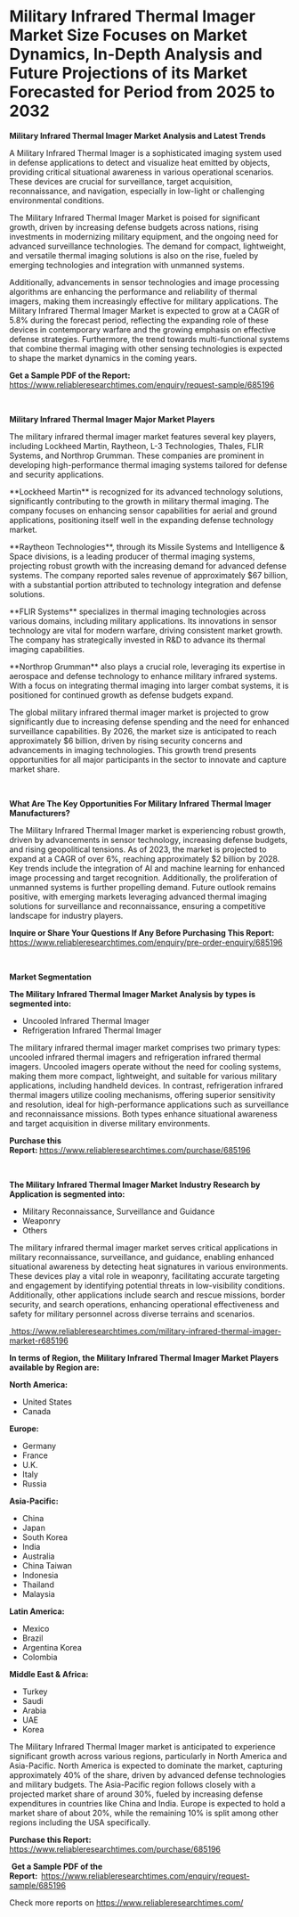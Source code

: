<p><h1>Military Infrared Thermal Imager Market Size Focuses on Market Dynamics, In-Depth Analysis and Future Projections of its Market Forecasted for Period from 2025 to 2032</h1></p><p><strong>Military Infrared Thermal Imager Market Analysis and Latest Trends</strong></p>
<p><p>A Military Infrared Thermal Imager is a sophisticated imaging system used in defense applications to detect and visualize heat emitted by objects, providing critical situational awareness in various operational scenarios. These devices are crucial for surveillance, target acquisition, reconnaissance, and navigation, especially in low-light or challenging environmental conditions.</p><p>The Military Infrared Thermal Imager Market is poised for significant growth, driven by increasing defense budgets across nations, rising investments in modernizing military equipment, and the ongoing need for advanced surveillance technologies. The demand for compact, lightweight, and versatile thermal imaging solutions is also on the rise, fueled by emerging technologies and integration with unmanned systems.</p><p>Additionally, advancements in sensor technologies and image processing algorithms are enhancing the performance and reliability of thermal imagers, making them increasingly effective for military applications. The Military Infrared Thermal Imager Market is expected to grow at a CAGR of 5.8% during the forecast period, reflecting the expanding role of these devices in contemporary warfare and the growing emphasis on effective defense strategies. Furthermore, the trend towards multi-functional systems that combine thermal imaging with other sensing technologies is expected to shape the market dynamics in the coming years.</p></p>
<p><strong>Get a Sample PDF of the Report:&nbsp;</strong> <a href="https://www.reliableresearchtimes.com/enquiry/request-sample/685196?utm_campaign=3363&utm_medium=2&utm_source=Github&utm_content=ia&utm_term=27032025&utm_id=military-infrared-thermal-imager">https://www.reliableresearchtimes.com/enquiry/request-sample/685196</a></p>
<p>&nbsp;</p>
<p><strong>Military Infrared Thermal Imager Major Market Players</strong></p>
<p><p>The military infrared thermal imager market features several key players, including Lockheed Martin, Raytheon, L-3 Technologies, Thales, FLIR Systems, and Northrop Grumman. These companies are prominent in developing high-performance thermal imaging systems tailored for defense and security applications.</p><p>**Lockheed Martin** is recognized for its advanced technology solutions, significantly contributing to the growth in military thermal imaging. The company focuses on enhancing sensor capabilities for aerial and ground applications, positioning itself well in the expanding defense technology market.</p><p>**Raytheon Technologies**, through its Missile Systems and Intelligence & Space divisions, is a leading producer of thermal imaging systems, projecting robust growth with the increasing demand for advanced defense systems. The company reported sales revenue of approximately $67 billion, with a substantial portion attributed to technology integration and defense solutions.</p><p>**FLIR Systems** specializes in thermal imaging technologies across various domains, including military applications. Its innovations in sensor technology are vital for modern warfare, driving consistent market growth. The company has strategically invested in R&D to advance its thermal imaging capabilities.</p><p>**Northrop Grumman** also plays a crucial role, leveraging its expertise in aerospace and defense technology to enhance military infrared systems. With a focus on integrating thermal imaging into larger combat systems, it is positioned for continued growth as defense budgets expand.</p><p>The global military infrared thermal imager market is projected to grow significantly due to increasing defense spending and the need for enhanced surveillance capabilities. By 2026, the market size is anticipated to reach approximately $6 billion, driven by rising security concerns and advancements in imaging technologies. This growth trend presents opportunities for all major participants in the sector to innovate and capture market share.</p></p>
<p>&nbsp;</p>
<p><strong>What Are The Key Opportunities For Military Infrared Thermal Imager Manufacturers?</strong></p>
<p><p>The Military Infrared Thermal Imager market is experiencing robust growth, driven by advancements in sensor technology, increasing defense budgets, and rising geopolitical tensions. As of 2023, the market is projected to expand at a CAGR of over 6%, reaching approximately $2 billion by 2028. Key trends include the integration of AI and machine learning for enhanced image processing and target recognition. Additionally, the proliferation of unmanned systems is further propelling demand. Future outlook remains positive, with emerging markets leveraging advanced thermal imaging solutions for surveillance and reconnaissance, ensuring a competitive landscape for industry players.</p></p>
<p><strong>Inquire or Share Your Questions If Any Before Purchasing This Report:</strong> <a href="https://www.reliableresearchtimes.com/enquiry/pre-order-enquiry/685196?utm_campaign=3363&utm_medium=2&utm_source=Github&utm_content=ia&utm_term=27032025&utm_id=military-infrared-thermal-imager">https://www.reliableresearchtimes.com/enquiry/pre-order-enquiry/685196</a></p>
<p>&nbsp;</p>
<p><strong>Market Segmentation</strong></p>
<p><strong>The Military Infrared Thermal Imager Market Analysis by types is segmented into:</strong></p>
<p><ul><li>Uncooled Infrared Thermal Imager</li><li>Refrigeration Infrared Thermal Imager</li></ul></p>
<p><p>The military infrared thermal imager market comprises two primary types: uncooled infrared thermal imagers and refrigeration infrared thermal imagers. Uncooled imagers operate without the need for cooling systems, making them more compact, lightweight, and suitable for various military applications, including handheld devices. In contrast, refrigeration infrared thermal imagers utilize cooling mechanisms, offering superior sensitivity and resolution, ideal for high-performance applications such as surveillance and reconnaissance missions. Both types enhance situational awareness and target acquisition in diverse military environments.</p></p>
<p><strong>Purchase this Report:&nbsp;</strong><a href="https://www.reliableresearchtimes.com/purchase/685196?utm_campaign=3363&utm_medium=2&utm_source=Github&utm_content=ia&utm_term=27032025&utm_id=military-infrared-thermal-imager">https://www.reliableresearchtimes.com/purchase/685196</a></p>
<p>&nbsp;</p>
<p><strong>The Military Infrared Thermal Imager Market Industry Research by Application is segmented into:</strong></p>
<p><ul><li>Military Reconnaissance, Surveillance and Guidance</li><li>Weaponry</li><li>Others</li></ul></p>
<p><p>The military infrared thermal imager market serves critical applications in military reconnaissance, surveillance, and guidance, enabling enhanced situational awareness by detecting heat signatures in various environments. These devices play a vital role in weaponry, facilitating accurate targeting and engagement by identifying potential threats in low-visibility conditions. Additionally, other applications include search and rescue missions, border security, and search operations, enhancing operational effectiveness and safety for military personnel across diverse terrains and scenarios.</p></p>
<p><a href="https://www.reliableresearchtimes.com/military-infrared-thermal-imager-market-r685196?utm_campaign=3363&utm_medium=2&utm_source=Github&utm_content=ia&utm_term=27032025&utm_id=military-infrared-thermal-imager">&nbsp;https://www.reliableresearchtimes.com/military-infrared-thermal-imager-market-r685196</a></p>
<p><strong>In terms of Region, the Military Infrared Thermal Imager Market Players available by Region are:</strong></p>
<p>
    <p> <strong> North America: </strong>
        <ul>
            <li>United States</li>
            <li>Canada</li>
        </ul>
        </p> 
    <p> <strong> Europe: </strong>
        <ul>
            <li>Germany</li>
            <li>France</li>
            <li>U.K.</li>
            <li>Italy</li>
            <li>Russia</li>
        </ul>
        </p> 
    <p> <strong> Asia-Pacific: </strong>
        <ul>
            <li>China</li>
            <li>Japan</li>
            <li>South Korea</li>
            <li>India</li>
            <li>Australia</li>
            <li>China Taiwan</li>
            <li>Indonesia</li>
            <li>Thailand</li>
            <li>Malaysia</li>
        </ul>
        </p> 
    <p> <strong> Latin America: </strong>
        <ul>
            <li>Mexico</li>
            <li>Brazil</li>
            <li>Argentina Korea</li>
            <li>Colombia</li>
        </ul>
        </p> 
    <p> <strong> Middle East & Africa: </strong>
        <ul>
            <li>Turkey</li>
            <li>Saudi</li>
            <li>Arabia</li>
            <li>UAE</li>
            <li>Korea</li>
        </ul>
    </p>
    </p>
<p><p>The Military Infrared Thermal Imager market is anticipated to experience significant growth across various regions, particularly in North America and Asia-Pacific. North America is expected to dominate the market, capturing approximately 40% of the share, driven by advanced defense technologies and military budgets. The Asia-Pacific region follows closely with a projected market share of around 30%, fueled by increasing defense expenditures in countries like China and India. Europe is expected to hold a market share of about 20%, while the remaining 10% is split among other regions including the USA specifically.</p></p>
<p><strong>Purchase this Report: </strong><a href="https://www.reliableresearchtimes.com/purchase/685196?utm_campaign=3363&utm_medium=2&utm_source=Github&utm_content=ia&utm_term=27032025&utm_id=military-infrared-thermal-imager">https://www.reliableresearchtimes.com/purchase/685196</a></p>
<p>&nbsp;<strong>Get a Sample PDF of the Report:&nbsp;&nbsp;</strong><a href="https://www.reliableresearchtimes.com/enquiry/request-sample/685196?utm_campaign=3363&utm_medium=2&utm_source=Github&utm_content=ia&utm_term=27032025&utm_id=military-infrared-thermal-imager">https://www.reliableresearchtimes.com/enquiry/request-sample/685196</a></p>
<p><strong></strong></p>
<p>Check more reports on <a href="https://www.reliableresearchtimes.com/?utm_campaign=3363&utm_medium=2&utm_source=Github&utm_content=ia&utm_term=27032025&utm_id=military-infrared-thermal-imager">https://www.reliableresearchtimes.com/</a></p>